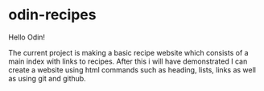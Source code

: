 # odin-recipes

Hello Odin!

The current project is making a basic recipe website which consists of a main index with links to recipes. After this i will have demonstrated I can create a website using html commands such as heading, lists, links as well as using git and github.